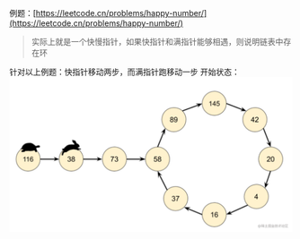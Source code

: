 例题：[https://leetcode.cn/problems/happy-number/](https://leetcode.cn/problems/happy-number/)
> 实际上就是一个快慢指针，如果快指针和满指针能够相遇，则说明链表中存在环

针对以上例题：快指针移动两步，而满指针跑移动一步
开始状态：
![Alt text](images/image1.png)
